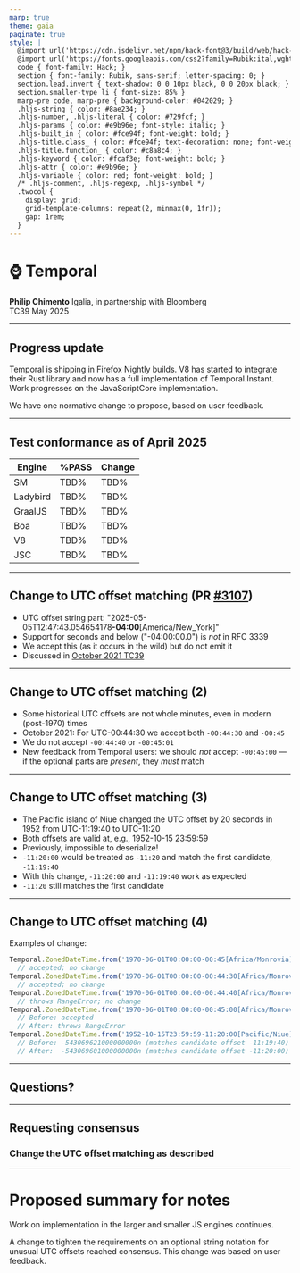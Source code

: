 ```yaml
---
marp: true
theme: gaia
paginate: true
style: |
  @import url('https://cdn.jsdelivr.net/npm/hack-font@3/build/web/hack-subset.css');
  @import url('https://fonts.googleapis.com/css2?family=Rubik:ital,wght@0,400;0,700;1,400;1,700&display=swap');
  code { font-family: Hack; }
  section { font-family: Rubik, sans-serif; letter-spacing: 0; }
  section.lead.invert { text-shadow: 0 0 10px black, 0 0 20px black; }
  section.smaller-type li { font-size: 85% }
  marp-pre code, marp-pre { background-color: #042029; }
  .hljs-string { color: #8ae234; }
  .hljs-number, .hljs-literal { color: #729fcf; }
  .hljs-params { color: #e9b96e; font-style: italic; }
  .hljs-built_in { color: #fce94f; font-weight: bold; }
  .hljs-title.class_ { color: #fce94f; text-decoration: none; font-weight: bold; }
  .hljs-title.function_ { color: #c8a8c4; }
  .hljs-keyword { color: #fcaf3e; font-weight: bold; }
  .hljs-attr { color: #e9b96e; }
  .hljs-variable { color: red; font-weight: bold; }
  /* .hljs-comment, .hljs-regexp, .hljs-symbol */
  .twocol {
    display: grid;
    grid-template-columns: repeat(2, minmax(0, 1fr));
    gap: 1rem;
  }
---
```


<!--
_class: invert lead
-->

# ⌚ **Temporal**

**Philip Chimento**
Igalia, in partnership with Bloomberg  
TC39 May 2025

---

## Progress update

Temporal is shipping in Firefox Nightly builds. V8 has started to integrate their Rust library and now has a full implementation of Temporal.Instant. Work progresses on the JavaScriptCore implementation.

We have one normative change to propose, based on user feedback.

---

## Test conformance as of April 2025

<div class="twocol">
<div>

| Engine   | %PASS | Change |
| -------- | ----- | ------ |
| SM       | TBD%  | TBD%   |
| Ladybird | TBD%  | TBD%   |
| GraalJS  | TBD%  | TBD%   |
| Boa      | TBD%  | TBD%   |
| V8       | TBD%  | TBD%   |
| JSC      | TBD%  | TBD%   |

</div>
<div>
  <canvas id="conformance-chart"></canvas>
</div>
</div>

<script src="https://cdn.jsdelivr.net/npm/chart.js"></script>

<script>
  const ctx = document.getElementById('conformance-chart');

  const results = {
    'SM': 0,
    'Ladybird': 0,
    'GraalJS': 0,
    'Boa': 0,
    'V8': 0,
    'JSC': 0,
  };
  const totalTests = 10000;
  // test/staging/sm tests have noStrict flag. it's too much hassle to
  // keep track of whether an implementation fails the noStrict tests,
  // so we just count strict mode and default as two separate tests,
  // which is what test262-harness does

  Chart.defaults.font.family = 'Rubik';
  Chart.defaults.font.size = 16;
  new Chart(ctx, {
    type: 'bar',
    data: {
      labels: Object.keys(results),
      datasets: [{
        label: '% of test262 passing',
        // do not use =>
        data: Object.values(results).map(function (x) { return x * 100 / totalTests }),
        backgroundColor: '#a40000',
      }],
    },
    options: {
      aspectRatio: 1.4,
      indexAxis: 'y',
    },
  });
</script>

<!--
npx test262-harness --hostType=sm --hostPath=$HOME/workspace/mozilla-unified/obj-debug-x86_64-pc-linux-gnu/dist/bin/js -f Temporal "test/**/*.js"
npx test262-harness --hostType=v8 --hostPath=$HOME/.esvu/bin/v8 -f Temporal --hostArgs=--harmony -- "test/**/*.js"
npx test262-harness --hostType=libjs --hostPath=$HOME/.esvu/bin/ladybird-js -f Temporal --hostArgs=--use-test262-global -- "test/**/*.js"
npx test262-harness --hostType=jsc --hostPath=$HOME/.esvu/bin/jsc -f Temporal --hostArgs=--useTemporal=1 -- "test/**/*.js"
npx test262-harness --hostType=boa --hostPath=$HOME/.esvu/bin/boa -f Temporal -- "test/**/*.js"  # requires https://github.com/tc39/eshost/pull/147
npx test262-harness --hostType=graaljs --hostPath=$HOME/.esvu/bin/graaljs -f Temporal --hostArgs='--experimental-options --js.temporal' -- "test/**/*.js"
npx test262-harness --hostType=node --hostPath=$HOME/.local/bin/deno -f Temporal --hostArgs='run --unstable-temporal' -- "test/**/*.js"
-->

---

## Change to UTC offset matching (PR [#3107](https://github.com/tc39/proposal-temporal/pull/3107))

- UTC offset string part:
  "2025-05-05T12:47:43.054654178&zwj;**-04:00**&zwj;[America/New_York]"
- Support for seconds and below ("-04:00:00.0") is _not_ in RFC 3339
- We accept this (as it occurs in the wild) but do not emit it
- Discussed in [October 2021 TC39](https://ptomato.name/talks/tc39-2021-10/#5)

---

## Change to UTC offset matching (2)

- Some historical UTC offsets are not whole minutes, even in modern (post-1970) times
- October 2021: For UTC-00:44:30 we accept both `-00:44:30` and `-00:45`
- We do not accept `-00:44:40` or `-00:45:01`
- New feedback from Temporal users: we should _not_ accept `-00:45:00` — if the optional parts are _present_, they _must_ match

---

## Change to UTC offset matching (3)

- The Pacific island of Niue changed the UTC offset by 20 seconds in 1952 from UTC-11:19:40 to UTC-11:20
- Both offsets are valid at, e.g., 1952-10-15 23:59:59
- Previously, impossible to deserialize!
- `-11:20:00` would be treated as `-11:20` and match the first candidate, `-11:19:40`
- With this change, `-11:20:00` and `-11:19:40` work as expected
- `-11:20` still matches the first candidate

---

## Change to UTC offset matching (4)

Examples of change:

```js
Temporal.ZonedDateTime.from('1970-06-01T00:00:00-00:45[Africa/Monrovia]')
  // accepted; no change
Temporal.ZonedDateTime.from('1970-06-01T00:00:00-00:44:30[Africa/Monrovia]')
  // accepted; no change
Temporal.ZonedDateTime.from('1970-06-01T00:00:00-00:44:40[Africa/Monrovia]')
  // throws RangeError; no change
Temporal.ZonedDateTime.from('1970-06-01T00:00:00-00:45:00[Africa/Monrovia]')
  // Before: accepted
  // After: throws RangeError
Temporal.ZonedDateTime.from('1952-10-15T23:59:59-11:20:00[Pacific/Niue]').epochNanoseconds
  // Before: -543069621000000000n (matches candidate offset -11:19:40)
  // After:  -543069601000000000n (matches candidate offset -11:20:00)
```

---

<!-- _class: lead -->

## Questions?

---

<!-- _class: lead -->

## Requesting consensus
### Change the UTC offset matching as described

---

# Proposed summary for notes

Work on implementation in the larger and smaller JS engines continues.

A change to tighten the requirements on an optional string notation for unusual UTC offsets reached consensus. This change was based on user feedback.
